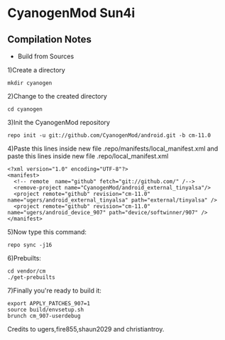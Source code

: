 CyanogenMod Sun4i
===============
Compilation Notes
-----------------

* Build from Sources

1)Create a directory

	mkdir cyanogen

2)Change to the created directory

	cd cyanogen

3)Init the CyanogenMod repository

	repo init -u git://github.com/CyanogenMod/android.git -b cm-11.0

4)Paste this lines inside new file .repo/manifests/local_manifest.xml
and paste this lines inside new file .repo/local_manifest.xml

	<?xml version="1.0" encoding="UTF-8"?>
	<manifest>
	  <!-- remote  name="github" fetch="git://github.com/" /-->
	  <remove-project name="CyanogenMod/android_external_tinyalsa"/>
	  <project remote="github" revision="cm-11.0" name="ugers/android_external_tinyalsa" path="external/tinyalsa" />
	  <project remote="github" revision="cm-11.0" name="ugers/android_device_907" path="device/softwinner/907" />
	</manifest>

5)Now type this command:

	repo sync -j16

6)Prebuilts:

	cd vendor/cm
	./get-prebuilts

7)Finally you're ready to build it:

	export APPLY_PATCHES_907=1
	source build/envsetup.sh
	brunch cm_907-userdebug

Credits to ugers,fire855,shaun2029 and christiantroy.
